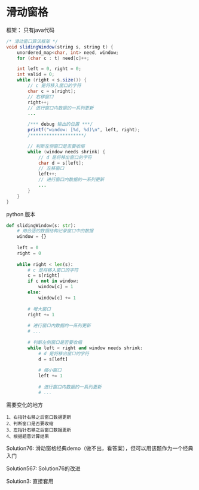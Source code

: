 # 滑动窗格


框架：
只有java代码
```java
/* 滑动窗口算法框架 */
void slidingWindow(string s, string t) {
    unordered_map<char, int> need, window;
    for (char c : t) need[c]++;

    int left = 0, right = 0;
    int valid = 0;
    while (right < s.size()) {
        // c 是将移入窗口的字符
        char c = s[right];
        // 右移窗口
        right++;
        // 进行窗口内数据的一系列更新
        ...

        /*** debug 输出的位置 ***/
        printf("window: [%d, %d)\n", left, right);
        /********************/

        // 判断左侧窗口是否要收缩
        while (window needs shrink) {
            // d 是将移出窗口的字符
            char d = s[left];
            // 左移窗口
            left++;
            // 进行窗口内数据的一系列更新
            ...
        }
    }
}

```


python 版本
```python
def slidingWindow(s: str):
    # 用合适的数据结构记录窗口中的数据
    window = {}
    
    left = 0
    right = 0
    
    while right < len(s):
        # c 是将移入窗口的字符
        c = s[right]
        if c not in window:
            window[c] = 1
        else:
            window[c] += 1
            
        # 增大窗口
        right += 1
        
        # 进行窗口内数据的一系列更新
        # ...
        
        # 判断左侧窗口是否要收缩
        while left < right and window needs shrink:
            # d 是将移出窗口的字符
            d = s[left]
            
            # 缩小窗口
            left += 1
            
            # 进行窗口内数据的一系列更新
            # ...
```



需要变化的地方

    1、右指针右移之后窗口数据更新
    2、判断窗口是否要收缩
    3、左指针右移之后窗口数据更新
    4、根据题意计算结果


Solution76: 滑动窗格经典demo（做不出，看答案），但可以用该题作为一个经典入门

Solution567: Solution76的改进

Solution3: 直接套用

